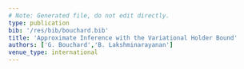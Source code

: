 ```yaml
---
# Note: Generated file, do not edit directly.
type: publication
bib: '/res/bib/bouchard.bib'
title: 'Approximate Inference with the Variational Holder Bound'
authors: ['G. Bouchard','B. Lakshminarayanan']
venue_type: international
---
```

